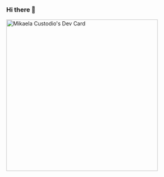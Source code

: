 ### Hi there 👋

<a href="https://app.daily.dev/mikscust"><img src="https://api.daily.dev/devcards/340ed67d06554792909c86de0885fdc3.png?r=ke2" width="400" alt="Mikaela Custodio's Dev Card"/></a>

<!--
**mikscust/mikscust** is a ✨ _special_ ✨ repository because its `README.md` (this file) appears on your GitHub profile.

Here are some ideas to get you started:

- 🔭 I’m currently working on ...
- 🌱 I’m currently learning ...
- 👯 I’m looking to collaborate on ...
- 🤔 I’m looking for help with ...
- 💬 Ask me about ...
- 📫 How to reach me: ...
- 😄 Pronouns: ...
- ⚡ Fun fact: ...
-->
